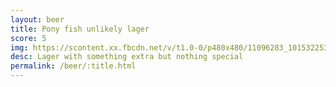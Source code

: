 ```yaml
---
layout: beer
title: Pony fish unlikely lager
score: 5
img: https://scontent.xx.fbcdn.net/v/t1.0-0/p480x480/11096283_10153225353503745_2273426521907233162_n.jpg?oh=9b2e08fd8e03b9c2ce26bb87cfd97727&oe=58C43978
desc: Lager with something extra but nothing special
permalink: /beer/:title.html
---
```

